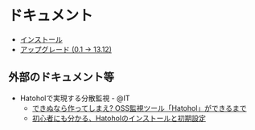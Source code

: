 ドキュメント
==========

- [インストール](/docs/install/13.12/ja/)
- [アップグレード (0.1 → 13.12)](/docs/upgrade/13.12/ja/)

外部のドキュメント等
------------------
- Hatoholで実現する分散監視 - @IT
	- [できぬなら作ってしまえ? OSS監視ツール「Hatohol」ができるまで](http://www.atmarkit.co.jp/ait/articles/1402/13/news008.html)
	- [初心者にも分かる、Hatoholのインストールと初期設定](http://www.atmarkit.co.jp/ait/articles/1403/13/news007.html)

